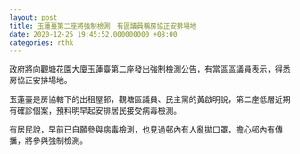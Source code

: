 ```yaml
---
layout: post
title: 玉蓮臺第二座將強制檢測　有區議員稱房協正安排場地
date: 2020-12-25 19:45:52.000000000 +08:00
categories: rthk
---
```


政府將向觀塘花園大廈玉蓮臺第二座發出強制檢測公告，有當區區議員表示，得悉房協正安排場地。

玉蓮臺是房協轄下的出租屋邨，觀塘區議員、民主黨的黃啟明說，第二座低層近期有確診個案，預料明早起安排居民接受病毒檢測。

有居民說，早前已自願參與病毒檢測，也見過邨內有人亂拋口罩，擔心邨內有傳播，將參與強制檢測。
